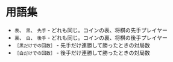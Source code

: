 # 用語集

* `表`、 `黒`、 `先手` - どれも同じ。コインの表、将棋の先手プレイヤー
* `裏`、 `白`、 `後手` - どれも同じ。コインの裏、将棋の後手プレイヤー
* `［黒だけでの回数］` - 先手だけ連勝して勝ったときの対局数
* `［白だけでの回数］` - 後手だけ連勝して勝ったときの対局数
